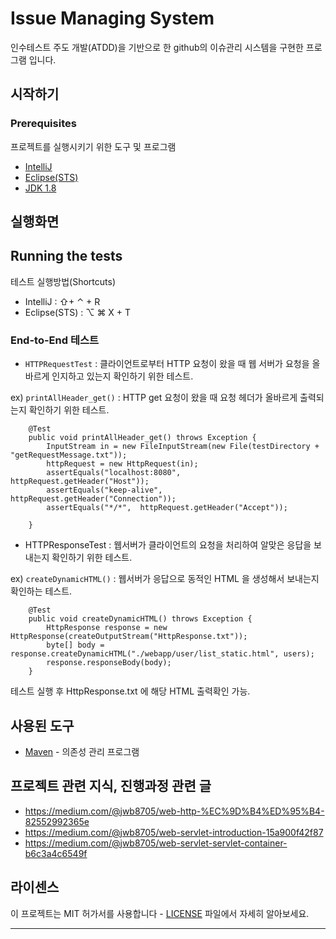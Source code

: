 # Issue Managing System

인수테스트 주도 개발(ATDD)을 기반으로 한 github의 이슈관리 시스템을 구현한 프로그램 입니다.

## 시작하기

### Prerequisites

프로젝트를 실행시키기 위한 도구 및 프로그램
* [IntelliJ](https://www.jetbrains.com/idea/download/#section=mac)
* [Eclipse(STS)](https://spring.io/tools/sts/all)
* [JDK 1.8](http://www.oracle.com/technetwork/java/javase/downloads/jdk8-downloads-2133151.html)

## 실행화면


## Running the tests

테스트 실행방법(Shortcuts)
* IntelliJ : ⇧+ ⌃ + R
* Eclipse(STS) : ⌥ ⌘ X + T

### End-to-End 테스트

* `HTTPRequestTest` : 클라이언트로부터 HTTP 요청이 왔을 때 웹 서버가 요청을 올바르게 인지하고 있는지 확인하기 위한 테스트.

ex)
 `printAllHeader_get()` : HTTP get 요청이 왔을 때 요청 헤더가 올바르게 출력되는지 확인하기 위한 테스트.

```
    @Test
    public void printAllHeader_get() throws Exception {
        InputStream in = new FileInputStream(new File(testDirectory + "getRequestMessage.txt"));
        httpRequest = new HttpRequest(in);
        assertEquals("localhost:8080",  httpRequest.getHeader("Host"));
        assertEquals("keep-alive",  httpRequest.getHeader("Connection"));
        assertEquals("*/*",  httpRequest.getHeader("Accept"));

    }
```

* HTTPResponseTest : 웹서버가 클라이언트의 요청을 처리하여 알맞은 응답을 보내는지 확인하기 위한 테스트.


ex) `createDynamicHTML()` : 웹서버가 응답으로 동적인 HTML 을 생성해서 보내는지 확인하는 테스트.

```
    @Test
    public void createDynamicHTML() throws Exception {
        HttpResponse response = new HttpResponse(createOutputStream("HttpResponse.txt"));
        byte[] body = response.createDynamicHTML("./webapp/user/list_static.html", users);
        response.responseBody(body);
    }

```
테스트 실행 후 HttpResponse.txt 에 해당 HTML 출력확인 가능.

## 사용된 도구

* [Maven](https://maven.apache.org/) - 의존성 관리 프로그램

## 프로젝트 관련 지식, 진행과정 관련 글
* https://medium.com/@jwb8705/web-http-%EC%9D%B4%ED%95%B4-82552992365e
* https://medium.com/@jwb8705/web-servlet-introduction-15a900f42f87
* https://medium.com/@jwb8705/web-servlet-servlet-container-b6c3a4c6549f

## 라이센스

이 프로젝트는 MIT 허가서를 사용합니다 - [LICENSE](https://github.com/brilliantBae/java-was/blob/master/LICENSE) 파일에서 자세히 알아보세요.

---
